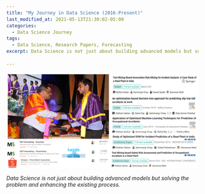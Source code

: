 ```yaml
---
title: "My Journey in Data Science (2016-Present)"
last_modified_at: 2021-05-13T21:30:02-05:00
categories:
  - Data Science Journey
tags:
  - Data Science, Research Papers, Forecasting 
excerpt: Data Science is not just about building advanced models but solving the problem and enhancing the existing process

---
```


![Cover Page](/images/collage.jpg)

*Data Science is not just about building advanced models but solving the problem and enhancing the existing process.*

<!-- **June'17:** Started my professional life as Developer and Data Analyst. 

**June'17-Dec'17:** Done Research on Language Understanding. And solved Facebook babi 20 QA Task with 100% Accuracy. We were the first in the world who solved with 0% error. My Role was to make Language Understanding System along with QA Solver.

**Jan'18-Feb'18:** Participated in Kaggle Mercari Price Suggestion Challenge and got rank in top 7% (2300+Participants).

**Jan'18-June'18:** Made Session-Based Conversational ChatBot. It first try to understand question/query and then a graph based solver which try to give answer using understood intermediate query.

**Aug'18:** Won Kaggle Weekly Kernel Award for making a notebook on Unbox the black box (Model Interpretability).

**July'18-May'19:** Worked on NLU Products. Conceptualized the Logic, Architecture &amp; Design for the NLU based Q&A System. Led the product development team for Natural Language based Q&A system

**June'19-Present:** Working on Making NLP Products based on Question/Answer, Phrase Extraction, Summarization, and Classification. Productionizing Models using AWS ECS, AWS Sagemaker, AWS Lambda, AWS Step Function.
• Making D3.js based NLP Product visualization.

**Feb'20:** Solved SQuAD 2.0 NLP Benchmarking problem and got 6th Rank worldwide. -->